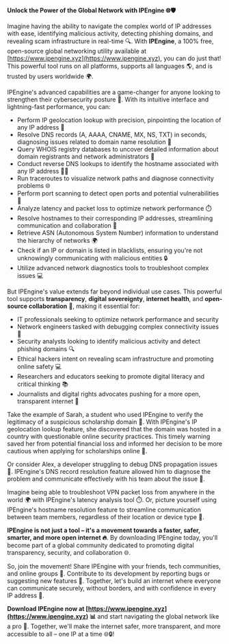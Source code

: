 **Unlock the Power of the Global Network with IPEngine 🌐🛡️**

Imagine having the ability to navigate the complex world of IP addresses with ease, identifying malicious activity, detecting phishing domains, and revealing scam infrastructure in real-time 🔍. With **IPEngine**, a 100% free, open-source global networking utility available at [https://www.ipengine.xyz](https://www.ipengine.xyz), you can do just that! This powerful tool runs on all platforms, supports all languages 🌎, and is trusted by users worldwide 🌍.

IPEngine's advanced capabilities are a game-changer for anyone looking to strengthen their cybersecurity posture 🔐. With its intuitive interface and lightning-fast performance, you can:

* Perform IP geolocation lookup with precision, pinpointing the location of any IP address 📍
* Resolve DNS records (A, AAAA, CNAME, MX, NS, TXT) in seconds, diagnosing issues related to domain name resolution 🔑
* Query WHOIS registry databases to uncover detailed information about domain registrants and network administrators 👥
* Conduct reverse DNS lookups to identify the hostname associated with any IP address 🕵️‍♂️
* Run traceroutes to visualize network paths and diagnose connectivity problems 🌐
* Perform port scanning to detect open ports and potential vulnerabilities 🔴
* Analyze latency and packet loss to optimize network performance ⏱️
* Resolve hostnames to their corresponding IP addresses, streamlining communication and collaboration 📢
* Retrieve ASN (Autonomous System Number) information to understand the hierarchy of networks 🌍
* Check if an IP or domain is listed in blacklists, ensuring you're not unknowingly communicating with malicious entities 🔒
* Utilize advanced network diagnostics tools to troubleshoot complex issues 💻

But IPEngine's value extends far beyond individual use cases. This powerful tool supports **transparency**, **digital sovereignty**, **internet health**, and **open-source collaboration** 🌟, making it essential for:

* IT professionals seeking to optimize network performance and security
* Network engineers tasked with debugging complex connectivity issues 🔧
* Security analysts looking to identify malicious activity and detect phishing domains 🔍
* Ethical hackers intent on revealing scam infrastructure and promoting online safety 💻
* Researchers and educators seeking to promote digital literacy and critical thinking 📚
* Journalists and digital rights advocates pushing for a more open, transparent internet 📰

Take the example of Sarah, a student who used IPEngine to verify the legitimacy of a suspicious scholarship domain 🎉. With IPEngine's IP geolocation lookup feature, she discovered that the domain was hosted in a country with questionable online security practices. This timely warning saved her from potential financial loss and informed her decision to be more cautious when applying for scholarships online 💸.

Or consider Alex, a developer struggling to debug DNS propagation issues 🤔. IPEngine's DNS record resolution feature allowed him to diagnose the problem and communicate effectively with his team about the issue 🔑.

Imagine being able to troubleshoot VPN packet loss from anywhere in the world 🌍 with IPEngine's latency analysis tool ⏱️. Or, picture yourself using IPEngine's hostname resolution feature to streamline communication between team members, regardless of their location or device type 📢.

**IPEngine is not just a tool – it's a movement towards a faster, safer, smarter, and more open internet 🔥**. By downloading IPEngine today, you'll become part of a global community dedicated to promoting digital transparency, security, and collaboration 🌐.

So, join the movement! Share IPEngine with your friends, tech communities, and online groups 🤝. Contribute to its development by reporting bugs or suggesting new features 🔧. Together, let's build an internet where everyone can communicate securely, without borders, and with confidence in every IP address 🌟.

**Download IPEngine now at [https://www.ipengine.xyz](https://www.ipengine.xyz) 📊** and start navigating the global network like a pro 🔑. Together, we'll make the internet safer, more transparent, and more accessible to all – one IP at a time 🌐🔒!